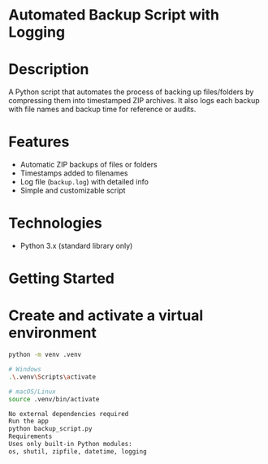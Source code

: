 # Automated Backup Script with Logging


# Description
A Python script that automates the process of backing up files/folders by compressing them into timestamped ZIP archives. It also logs each backup with file names and backup time for reference or audits.

# Features
- Automatic ZIP backups of files or folders
- Timestamps added to filenames
- Log file (`backup.log`) with detailed info
- Simple and customizable script


# Technologies
- Python 3.x (standard library only)


# Getting Started

# Create and activate a virtual environment
```bash
python -m venv .venv

# Windows
.\.venv\Scripts\activate

# macOS/Linux
source .venv/bin/activate

No external dependencies required
Run the app
python backup_script.py
Requirements
Uses only built-in Python modules:
os, shutil, zipfile, datetime, logging

